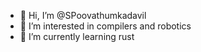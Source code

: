 - 👋 Hi, I’m @SPoovathumkadavil
- 👀 I’m interested in compilers and robotics
- 🌱 I’m currently learning rust

<!--START_SECTION:waka-->
<!--END_SECTION:waka-->

<!---
SPoovathumkadavil/SPoovathumkadavil is a ✨ special ✨ repository because its `README.md` (this file) appears on your GitHub profile.
You can click the Preview link to take a look at your changes.
--->
